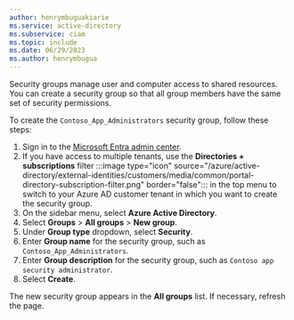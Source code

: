 ```yaml
---
author: henrymbuguakiarie
ms.service: active-directory
ms.subservice: ciam
ms.topic: include
ms.date: 06/29/2023
ms.author: henrymbugua
---
```


Security groups manage user and computer access to shared resources. You can create a security group so that all group members have the same set of security permissions.

To create the `Contoso_App_Administrators` security group, follow these steps:

1. Sign in to the [Microsoft Entra admin center](https://entra.microsoft.com/).
1. If you have access to multiple tenants, use the **Directories + subscriptions** filter :::image type="icon" source="/azure/active-directory/external-identities/customers/media/common/portal-directory-subscription-filter.png" border="false"::: in the top menu to switch to your Azure AD customer tenant in which you want to create the security group.
1. On the sidebar menu, select **Azure Active Directory**.
1. Select **Groups** > **All groups** > **New group**.
1. Under **Group type** dropdown, select **Security**.
1. Enter **Group name** for the security group, such as `Contoso_App_Administrators`.
1. Enter **Group description** for the security group, such as `Contoso app security administrator`.
1. Select **Create**.

The new security group appears in the **All groups** list. If necessary, refresh the page.